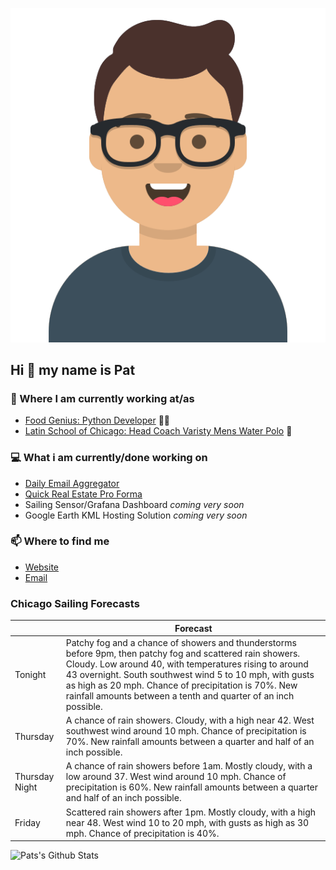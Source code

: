 [![Social banner for p-j-falconer](https://raw.githubusercontent.com/P-J-FALCONER/P-J-FALCONER/master/assets/avataaars.svg)](https://patfalconer.com/)
## Hi :wave: my name is Pat

### 💼 Where I am currently working at/as
- [Food Genius: Python Developer](https://getfoodgenius.com/) 🍔🐍
- [Latin School of Chicago: Head Coach Varisty Mens Water Polo](https://www.latinschool.org/) 🤽


### 💻 What i am currently/done working on
 - [Daily Email Aggregator](https://github.com/P-J-FALCONER/dott_daily_mail)
 - [Quick Real Estate Pro Forma](https://github.com/P-J-FALCONER/henry)
 - Sailing Sensor/Grafana Dashboard *coming very soon*
 - Google Earth KML Hosting Solution *coming very soon*

### 📫 Where to find me
 - [Website](https://patfalconer.com/)
 - [Email](mailto:patrick.j.falconer@gmail.com)


### Chicago Sailing Forecasts
|   | Forecast  |
|---|---|
| Tonight | Patchy fog and a chance of showers and thunderstorms before 9pm, then patchy fog and scattered rain showers. Cloudy. Low around 40, with temperatures rising to around 43 overnight. South southwest wind 5 to 10 mph, with gusts as high as 20 mph. Chance of precipitation is 70%. New rainfall amounts between a tenth and quarter of an inch possible. |
| Thursday | A chance of rain showers. Cloudy, with a high near 42. West southwest wind around 10 mph. Chance of precipitation is 70%. New rainfall amounts between a quarter and half of an inch possible. |
| Thursday Night | A chance of rain showers before 1am. Mostly cloudy, with a low around 37. West wind around 10 mph. Chance of precipitation is 60%. New rainfall amounts between a quarter and half of an inch possible. |
| Friday | Scattered rain showers after 1pm. Mostly cloudy, with a high near 48. West wind 10 to 20 mph, with gusts as high as 30 mph. Chance of precipitation is 40%. |

![Pats's Github Stats](https://github-readme-stats.vercel.app/api?username=p-j-falconer&show_icons=true&theme=radical)
